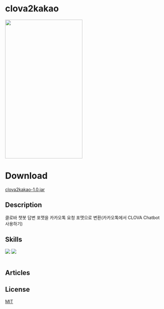 # clova2kakao
<img src="https://github.com/chucoding/clova2kakao/assets/56211193/1ce114a5-97bf-451e-bb6f-88d3ee7599c3" width="250" height="450"/>

# Download
[clova2kakao-1.0.jar](https://github.com/chucoding/clova2kakao/releases/download/v1.0.0/clova2kakao-1.0.jar)

## Description
클로바 챗봇 답변 포맷을 카카오톡 요청 포맷으로 변환(카카오톡에서 CLOVA Chatbot 사용하기)

## Skills

<div align=left>
  <img src="https://img.shields.io/badge/Openjdk 1.8-FFFFFF?style=for-the-badge&logo=Openjdk&logoColor=black">
  <img src="https://img.shields.io/badge/JSON-000000?style=for-the-badge&logo=JSON&logoColor=white">
</div>
<br/>

## Articles

## License
[MIT](https://choosealicense.com/licenses/mit/)